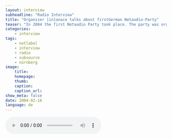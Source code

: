```yaml
---
layout: interview
subheadline: "Radio Interview"
title: "Organiser [in]anace talks about firstGerman Netaudio-Party"
teaser: "In 2004 the first Netaudio Party took place. The party was organised by Dirk Murschall aka [in]anace. This is an interview Dirk Murschall did on Radio Zündfunk. He talks about organising the first netlabel-music-only-driven Netaudio-Parties in Germany."
categories:
    - interview
tags:
    - netlabel
    - interview
    - radio
    - subsource
    - nürnberg
image:
    title:
    homepage:
    thumb:
    caption:
    caption_url:
show_meta: false
date: 2004-02-16
language: de
---
```

<audio controls>
  <source src="{{ site.url }}/archive/interview/zuendfunk-04.02.16-Interview-[in]anace.mp3" type="audio/mpeg">
</audio>
